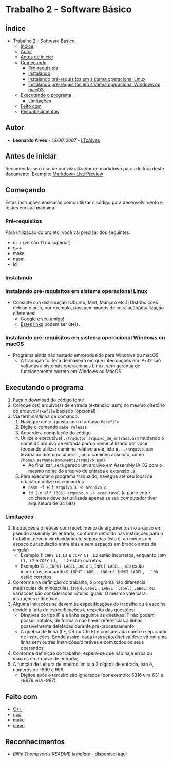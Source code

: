 # Trabalho 2 - Software Básico

## Índice
- [Trabalho 2 - Software Básico](#trabalho-2---software-básico)
  - [Índice](#índice)
  - [Autor](#autor)
  - [Antes de iniciar](#antes-de-iniciar)
  - [Começando](#começando)
    - [Pré-requisitos](#pré-requisitos)
    - [Instalando](#instalando)
    - [Instalando pré-requisitos em sistema operacional Linux](#instalando-pré-requisitos-em-sistema-operacional-linux)
    - [Instalando pré-requisitos em sistema operacional Windows ou macOS](#instalando-pré-requisitos-em-sistema-operacional-windows-ou-macos)
  - [Executando o programa](#executando-o-programa)
    - [Limitações](#limitações)
  - [Feito com](#feito-com)
  - [Reconhecimentos](#reconhecimentos)

## Autor

* **Leonardo Alves** - *16/0012007* - [LTxAlves](https://github.com/LTxAlves "GitHub de Leonardo")

## Antes de iniciar

Recomenda-se o uso de um visualizador de markdown para a leitura deste documento. Exemplo: [Markdown Live Preview](https://markdownlivepreview.com/)

## Começando

Estas instruções ensinarão como utilizar o código para desenvolvimento e testes em sua máquina.

### Pré-requisitos

Para utilização do projeto, você vai precisar dos seguintes:

* c++ (versão 11 ou superior)
* g++
* make
* nasm
* ld

### Instalando

### Instalando pré-requisitos em sistema operacional Linux

* Consulte sua distribuição (Ubuntu, Mint, Manjaro etc.)! Distribuições debian e arch, por exemplo, possuem modos de instalação/atualização diferentes!
  * Google é seu amigo!
  * [Estes links](#feito-com) podem ser úteis.

### Instalando pré-requisitos em sistema operacional Windows ou macOS

* Programa ainda não testado em/produzido para Windows ou macOS
  * A tradução foi feita de maneira em que interrupções em IA-32 são voltadas a sistemas operacionais Linux, sem garantia de funcionamento correto em Windows ou MacOS

## Executando o programa

1. Faça o download do código fonte
2. Coloque o(s) arquivo(s) de entrada (extensão .asm) no mesmo diretório do arquivo `Makefile` baixado (opcional)
3. Via terminal/linha de comando:
   1. Navegue até o a pasta com o arquivo `Makefile`
   2. Digite o comando `make release`
   3. Aguarde a compilação do código
   4. Utilize o executável `./tradutor arquivo_de_entrada.asm` mudando o nome do arquivo de entrada para o nome utilizado por você (podendo utilizar caminho relativo a ele, isto é, `../arquivo.asm` levaria ao diretório superior, ou o caminho absoluto, como `/home/username/Documents/arquivo.asm`)
       - Ao finalizar, será gerado um arquivo em Assembly IA-32 com o mesmo nome do arquivo de entrada e extensão `.s`
   5. Para executar o programa traduzido, navegue até seu local de criação e utilize os comandos
       - `nasm -f elf arquivo.s -o arquivo.o`
       - `ld [-m elf_i386] arquivo.o -o executavel` (a parte entre colchetes deve ser utilizada apenas se seu computador tiver arquitetura de 64 bits)

### Limitações

1. Instruções e diretivas com recebimento de argumentos no arquivo em pseudo assembly de entrada, conforme definido nas instruções para o trabalho, devem vir devidamente separadas (isto é, ao menos um espaço ou tabulação entre elas e sem espaços em branco antes da vírgula)
   - Exemplo 1: `COPY L1,L2` e `COPY L1 ,L2` estão incorretos, enquanto `COPY L1, L2` e `COPY L1,`&nbsp;&nbsp;&nbsp;&nbsp;&nbsp;`L2` estão corretos.
   - Exemplo 2: `S_INPUT LABEL,100` e `S_INPUT LABEL ,100` estão incorretos, enquanto `S_INPUT LABEL, 100` e `S_INPUT LABEL,`&nbsp;&nbsp;&nbsp;&nbsp;&nbsp;`100` estão corretos
2. Conforme na definição do trabalho, o programa não diferencia maiúsculas de minúsculas, isto é, `Label:`, `LABEL:`, `label:`, `LaBeL:` ou variações são considerados rótulos iguais. O mesmo vale para instruções e diretivas.
3. Alguma lmitações se devem às especificações do trabalho ou à escolha devido à falta de especificações a respeito das questões:
    - Diretivas do tipo IF e a linha seguinte as diretivas IF não podem possuir rótulos, de forma a não haver referências à linhas possivelmente deletadas durante pré-processamento
    - A quebra de linha (LF, CR ou CRLF) é considerada como o separador de instruções. Sendo assim, cada instrução/diretiva deve vir em uma linha sem outras instruções/diretivas e com todos os seus operandos
4. Conforme definição do trabalho, espera-se que não haja erros ou macros no arquivo de entrada;
5. A função de Leitura de inteiros limita a 3 dígitos de entrada, isto é, números de -999 a 999
   - Dígitos após o terceiro são ignorados (por exemplo: 6316 vira 631 e -9876 vira -987)

## Feito com

* [C++](https://www.cplusplus.com/)
* [gcc](https://gcc.gnu.org/)
* [make](https://www.gnu.org/software/make/manual/make.html)
* [nasm](https://www.nasm.us/)

## Reconhecimentos

* *Billie Thompson's README template* - disponível [aqui](https://gist.github.com/PurpleBooth/109311bb0361f32d87a2#file-readme-template-md)
